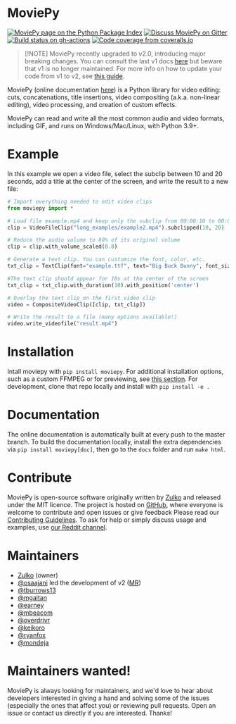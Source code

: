 # MoviePy


[![MoviePy page on the Python Package Index](https://badge.fury.io/py/moviepy.svg)](https://pypi.org/project/moviepy/) [![Discuss MoviePy on Gitter](https://img.shields.io/gitter/room/movie-py/gitter?color=46BC99&logo=gitter)](Gitter_) [![Build status on gh-actions](https://img.shields.io/github/actions/workflow/status/Zulko/moviepy/test_suite.yml?logo=github)](https://github.com/Zulko/moviepy/actions/workflows/test_suite.yml) [![Code coverage from coveralls.io](https://img.shields.io/coveralls/github/Zulko/moviepy/master?logo=coveralls)](https://coveralls.io/github/Zulko/moviepy?branch=master)

> [!NOTE] MoviePy recently upgraded to v2.0, introducing major breaking changes. You can consult the last v1 docs [here](https://zulko.github.io/moviepy/v1.0.3/) but beware that v1 is no longer maintained. For more info on how to update your code from v1 to v2, see [this guide](https://zulko.github.io/moviepy/getting_started/updating_to_v2.html).

MoviePy (online documentation [here](https://zulko.github.io/moviepy/)) is a
Python library for video editing: cuts, concatenations, title
insertions, video compositing (a.k.a. non-linear editing), video
processing, and creation of custom effects.

MoviePy can read and write all the most common audio and video formats,
including GIF, and runs on Windows/Mac/Linux, with Python 3.9+.

# Example

In this example we open a video file, select the subclip between 10 and
20 seconds, add a title at the center of the screen, and write the
result to a new file:

``` python
# Import everything needed to edit video clips
from moviepy import *

# Load file example.mp4 and keep only the subclip from 00:00:10 to 00:00:20
clip = VideoFileClip("long_examples/example2.mp4").subclipped(10, 20)

# Reduce the audio volume to 80% of its original volume
clip = clip.with_volume_scaled(0.8)

# Generate a text clip. You can customize the font, color, etc.
txt_clip = TextClip(font="example.ttf", text="Big Buck Bunny", font_size=70, color='white')

#The text clip should appear for 10s at the center of the screen
txt_clip = txt_clip.with_duration(10).with_position('center')

# Overlay the text clip on the first video clip
video = CompositeVideoClip([clip, txt_clip])

# Write the result to a file (many options available!)
video.write_videofile("result.mp4")
```

# Installation

Intall moviepy with `pip install moviepy`. For additional installation options, such as a custom FFMPEG or for previewing, see [this section](https://zulko.github.io/moviepy/getting_started/install.html). For development, clone that repo locally and install with `pip install -e .`

# Documentation

The online documentation is automatically built at every push to the master branch. To build the documentation locally, install the extra dependencies via `pip install moviepy[doc]`, then go to the `docs` folder and run `make html`.

# Contribute

MoviePy is open-source software originally written by
[Zulko](https://github.com/Zulko) and released under the MIT licence.
The project is hosted on [GitHub](https://github.com/Zulko/moviepy),
where everyone is welcome to contribute and open issues or give feedback Please read our [Contributing
Guidelines](https://github.com/Zulko/moviepy/blob/master/CONTRIBUTING.md).
To ask for help or simply discuss usage and examples, use [our Reddit channel](https://www.reddit.com/r/moviepy/).

# Maintainers

-   [Zulko](https://github.com/Zulko) (owner)
-   [@osaajani](https://github.com/OsaAjani) led the development of v2 ([MR](https://github.com/Zulko/moviepy/pull/2024))
-   [@tburrows13](https://github.com/tburrows13)
-   [@mgaitan](https://github.com/mgaitan)
-   [@earney](https://github.com/earney)
-   [@mbeacom](https://github.com/mbeacom)
-   [@overdrivr](https://github.com/overdrivr)
-   [@keikoro](https://github.com/keikoro)
-   [@ryanfox](https://github.com/ryanfox)
-   [@mondeja](https://github.com/mondeja)

# Maintainers wanted!

MoviePy is always looking for maintainers, and we'd love to hear about
developers interested in giving a hand and solving some of the issues
(especially the ones that affect you) or reviewing pull requests. Open
an issue or contact us directly if you are interested. Thanks!
